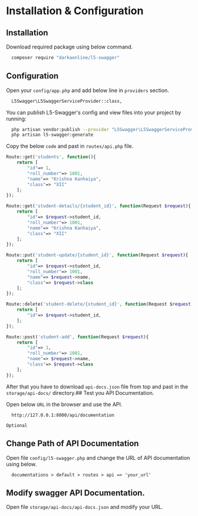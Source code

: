 # Installation & Configuration

## Installation

Download required package using below command.

```bash
  composer require "darkaonline/l5-swagger"
```

## Configuration

Open your `config/app.php` and add below line in `providers` section.

```bash
  L5Swagger\L5SwaggerServiceProvider::class,
```

You can publish L5-Swagger's config and view files into your project by running:

```bash
  php artisan vendor:publish --provider "L5Swagger\L5SwaggerServiceProvider"
  php artisan l5-swagger:generate
```
Copy the below `code` and past in `routes/api.php` file.

```php
Route::get('students', function(){
    return [
        "id"=> 1,
        "roll_number"=> 1001,
        "name"=> "Krishna Kanhaiya",
        "class"=> "XII"
    ];
});

Route::get('student-details/{student_id}', function(Request $request){
    return [
        "id"=> $request->student_id,
        "roll_number"=> 1001,
        "name"=> "Krishna Kanhaiya",
        "class"=> "XII"
    ];
});

Route::put('student-update/{student_id}', function(Request $request){
    return [
        "id"=> $request->student_id,
        "roll_number"=> 1001,
        "name"=> $request->name,
        "class"=> $request->class
    ];
});

Route::delete('student-delete/{student_id}', function(Request $request){
    return [
        "id"=> $request->student_id,
    ];
});

Route::post('student-add', function(Request $request){
    return [
        "id"=> 1,
        "roll_number"=> 1001,
        "name"=> $request->name,
        "class"=> $request->class
    ];
});
```

After that you have to download `api-docs.json` file from top and past in the `storage/api-docs/` directory.## Test you API Documentation.

Open below `URL` in the browser and use the API.

```url
  http://127.0.0.1:8000/api/documentation
```

`Optional`

## Change Path of API Documentation

Open file `config/l5-swagger.php` and change the URL of API documentation using below.

```url
  documentations > default > routes > api => 'your_url'
```

## Modify swagger API Documentation.

Open file `storage/api-docs/api-docs.json` and modify your URL.
